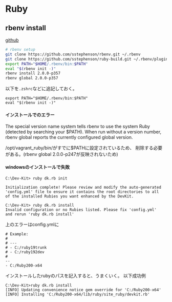 # Ruby

## rbenv install

[github](https://github.com/sstephenson/rbenv)

```bash
# rbenv setup
git clone https://github.com/sstephenson/rbenv.git ~/.rbenv
git clone https://github.com/sstephenson/ruby-build.git ~/.rbenv/plugins/ruby-build
export PATH="$HOME/.rbenv/bin:$PATH"
eval "$(rbenv init -)"
rbenv install 2.0.0-p357
rbenv global 2.0.0-p357
```

以下を`.zshrc`などに追記しておく。  

```
export PATH="$HOME/.rbenv/bin:$PATH"
eval "$(rbenv init -)"
```

#### インストールでのエラー

The special version name system tells rbenv to use the system Ruby (detected by searching your $PATH).
When run without a version number, rbenv global reports the currently configured global version.

/opt/vagrant_ruby/bin/がすでに$PATHに設定されているため、
削除する必要がある。(rbenv global 2.0.0-p247が反映されないため)

#### windowsのインストールで失敗


```
C:\Dev-Kit> ruby dk.rb init

Initialization complete! Please review and modify the auto-generated
'config.yml' file to ensure it contains the root directories to all
of the installed Rubies you want enhanced by the DevKit.

C:\Dev-Kit> ruby dk.rb install
Invalid configuration or no Rubies listed. Please fix 'config.yml'
and rerun 'ruby dk.rb install'
```

上のエラーはconfig.ymlに

```
# Example:
#
# ---
# - C:/ruby19trunk
# - C:/ruby192dev
#
--
- C:/Ruby200-x64
```

インストールしたrubyのパスを記入すると、うまくいく。
以下成功例

```
C:\Dev-Kit>ruby dk.rb install
[INFO] Updating convenience notice gem override for 'C:/Ruby200-x64'
[INFO] Installing 'C:/Ruby200-x64/lib/ruby/site_ruby/devkit.rb'
```
